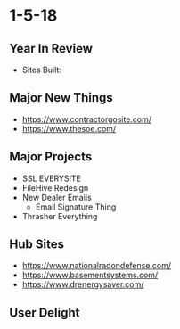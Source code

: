 # 1-5-18 

## Year In Review

- Sites Built: 

## Major New Things
 - https://www.contractorgosite.com/
 - https://www.thesoe.com/
 
 
 ## Major Projects
 - SSL EVERYSITE
 - FileHive Redesign
 - New Dealer Emails 
   - Email Signature Thing
 - Thrasher Everything

## Hub Sites
 - https://www.nationalradondefense.com/
 - https://www.basementsystems.com/
 - https://www.drenergysaver.com/




## User Delight 
